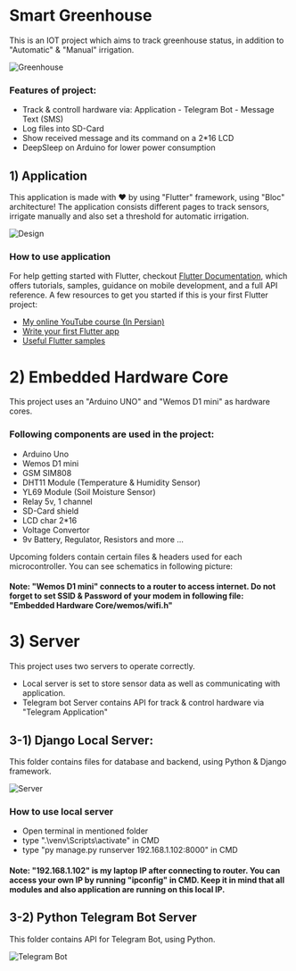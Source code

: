 # Smart Greenhouse
This is an IOT project which aims to track greenhouse status, in addition to "Automatic" &amp; "Manual" irrigation.

![Greenhouse](https://user-images.githubusercontent.com/36487462/88303673-8c02e600-cd1c-11ea-8a81-e80c614b7301.jpg)

### Features of project:
- Track & controll hardware via: Application - Telegram Bot - Message Text (SMS)
- Log files into SD-Card
- Show received message and its command on a 2*16 LCD
- DeepSleep on Arduino for lower power consumption


## 1) Application
This application is made with ❤ by using "Flutter" framework, using "Bloc" architecture!
The application consists different pages to track sensors, irrigate manually and also set a threshold for automatic irrigation.


![Design](https://user-images.githubusercontent.com/36487462/88291030-e136fb80-cd0c-11ea-91bb-50e71eb7918a.jpg)


### How to use application
For help getting started with Flutter, checkout
[Flutter Documentation](https://flutter.dev/docs), which offers tutorials,
samples, guidance on mobile development, and a full API reference.
A few resources to get you started if this is your first Flutter project:
- [My online YouTube course (In Persian)](https://www.youtube.com/watch?v=gMvpTVj7joM&list=PLdSCNgAdv3IHaUmmwp__qvji8k-FyKvo3)
- [Write your first Flutter app](https://flutter.dev/docs/get-started/codelab)
- [Useful Flutter samples](https://flutter.dev/docs/cookbook)


# 2) Embedded Hardware Core
This project uses an "Arduino UNO" and "Wemos D1 mini" as hardware cores.
### Following components are used in the project:
- Arduino Uno
- Wemos D1 mini
- GSM SIM808
- DHT11 Module (Temperature & Humidity Sensor)
- YL69 Module (Soil Moisture Sensor)
- Relay 5v, 1 channel
- SD-Card shield
- LCD char 2*16
- Voltage Convertor
- 9v Battery, Regulator, Resistors and more ...

Upcoming folders contain certain files & headers used for each microcontroller.
You can see schematics in following picture:

#### Note: "Wemos D1 mini" connects to a router to access internet. Do not forget to set SSID & Password of your modem in following file: "Embedded Hardware Core/wemos/wifi.h"


# 3) Server
This project uses two servers to operate correctly.
- Local server is set to store sensor data as well as communicating with application.
- Telegram bot Server contains API for track & control hardware via "Telegram Application"

## 3-1) Django Local Server:
This folder contains files for database and backend, using Python & Django framework.

![Server](https://user-images.githubusercontent.com/36487462/86034625-39514980-ba50-11ea-90ae-69be14098896.jpg)

### How to use local server
- Open terminal in mentioned folder
- type ".\venv\Scripts\activate" in CMD
- type "py manage.py runserver 192.168.1.102:8000" in CMD

#### Note: "192.168.1.102" is my laptop IP after connecting to router. You can access your own IP by running "ipconfig" in CMD. Keep it in mind that all modules and also application are running on this local IP.

## 3-2) Python Telegram Bot Server
This folder contains API for Telegram Bot, using Python.

![Telegram Bot](https://user-images.githubusercontent.com/36487462/88298932-029ce500-cd17-11ea-9668-be1ace7934ed.jpg)
